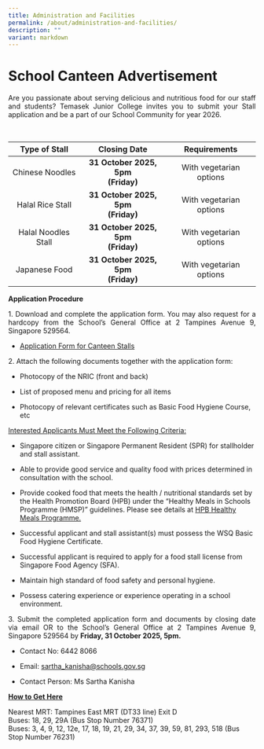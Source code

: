 ```yaml
---
title: Administration and Facilities
permalink: /about/administration-and-facilities/
description: ""
variant: markdown
---
```

# School Canteen Advertisement

<p style="text-align: justify;">Are you passionate about serving delicious and nutritious food for our staff and students? Temasek Junior College invites you to submit your Stall application and be a part of our School Community for year 2026.</p>
<br>

<table>
<thead>
<tr>
	
<th style="text-align: center;">Type of Stall</th>
<th style="text-align: center;">Closing Date</th>
<th style="text-align: center;">Requirements</th>
</tr>
</thead>
<tbody>
<tr>
<td style="text-align: center;">Chinese Noodles</td>
<td style="text-align: center;"><b>31 October 2025, 5pm <br>(Friday)</b></td>
<td style="text-align: center;">With vegetarian options<br></td>
</tr>
<tr>
<td style="text-align: center;">Halal Rice Stall</td>
	<td style="text-align: center;"><b>31 October 2025, 5pm <br>(Friday)</b></td>
<td style="text-align: center;">With vegetarian options<br></td>
</tr>
<tr>
<td style="text-align: center;">Halal Noodles Stall</td>
	<td style="text-align: center;"><b>31 October 2025, 5pm <br>(Friday)</b></td>
<td style="text-align: center;">With vegetarian options<br></td>
</tr>
<tr>
<td style="text-align: center;">Japanese Food </td>
	<td style="text-align: center;"><b>31 October 2025, 5pm <br>(Friday)</b></td>
<td style="text-align: center;">With vegetarian options<br></td>
</tr>
	
	
	
	
	
	
	
	

</tbody>
</table>

<p style="text-align: justify;"><b>Application Procedure</b></p>

<p style="text-align: justify;">1. Download and complete the application form. You may also request for a hardcopy from the School’s General Office at 2 Tampines Avenue 9, Singapore 529564.</p>

*   <p><a href="/files/About/Canteen/application form for canteen stalls.pdf">Application Form for Canteen Stalls</a></p>

<p style="text-align: justify;">2. Attach the following documents together with the application form:</p>

* Photocopy of the NRIC (front and back)

* List of proposed menu and pricing for all items

* Photocopy of relevant certificates such as Basic Food Hygiene Course, etc

<p style="text-align: justify;"><u>Interested Applicants Must Meet the Following Criteria:</u></p>

* Singapore citizen or Singapore Permanent Resident (SPR) for stallholder and stall assistant.

* Able to provide good service and quality food with prices determined in consultation with the school.

* Provide cooked&nbsp;food that meets the health / nutritional standards set by the Health Promotion Board (HPB) under the “Healthy Meals in Schools Programme (HMSP)” guidelines. Please see details at  <a href="https://www.hpb.gov.sg/schools/school-programmes/healthy-meals-in-schools-programme" target="_blank">HPB Healthy Meals Programme.</a>

* Successful applicant and stall assistant(s) must possess the WSQ Basic Food Hygiene Certificate.

* Successful applicant is required to apply for a food stall license from Singapore Food Agency (SFA).

* Maintain high standard of food safety and personal hygiene.

* Possess catering experience or experience operating in a school environment.

<p style="text-align: justify;"> 3. Submit the completed application form and documents by closing date via email OR to the School’s General Office at 2 Tampines Avenue 9, Singapore 529564 by <b>Friday, 31 October 2025, 5pm.</b></p>

* Contact No: 6442 8066

* Email: sartha_kanisha@schools.gov.sg

* Contact Person: Ms Sartha Kanisha

<p style="text-align: justify;"><b><u>How to Get Here</u></b></p>

Nearest MRT: Tampines East MRT (DT33 line) Exit D
<br>
Buses: 18, 29, 29A (Bus Stop Number 76371)
<br>
Buses: 3, 4, 9, 12, 12e, 17, 18, 19, 21, 29, 34, 37, 39, 59, 81, 293, 518 (Bus Stop Number 76231)
<p></p>